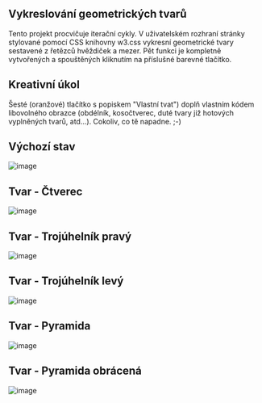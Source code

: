 ## Vykreslování geometrických tvarů  
Tento projekt procvičuje iterační cykly. V uživatelském rozhraní stránky stylované pomocí CSS knihovny w3.css vykresní geometrické tvary sestavené z řetězců hvěždiček a mezer.
Pět funkci je kompletně vytvořených a spouštěných kliknutím na příslušné barevné tlačítko.

## Kreativní úkol  
Šesté (oranžové) tlačítko s popiskem "Vlastní tvat") doplň vlastním kódem libovolného obrazce (obdélník, kosočtverec, duté tvary již hotových vyplněných tvarů, atd...). Cokoliv, co tě napadne. ;-)

## Výchozí stav

![image](https://github.com/user-attachments/assets/eb7b1f47-5ff3-41a7-9175-5655c7971a59)

## Tvar - Čtverec

![image](https://github.com/user-attachments/assets/77be5b30-0d45-44de-8034-6a448b43920f)

## Tvar - Trojúhelník pravý

![image](https://github.com/user-attachments/assets/a4927af6-45d3-4b8d-8fd8-7ce9356adea3)

## Tvar - Trojúhelník levý

![image](https://github.com/user-attachments/assets/8657e01e-fde1-40f2-b274-774da4db9410)

## Tvar - Pyramida

![image](https://github.com/user-attachments/assets/3ed1a272-c610-489a-9d66-06b5fd7f23e3)

## Tvar - Pyramida obrácená

![image](https://github.com/user-attachments/assets/d19e1062-e8a5-49b4-8aeb-05d9516f2f1d)
